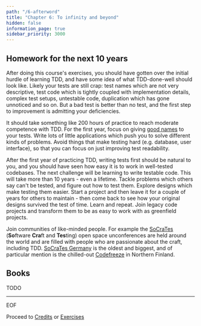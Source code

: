 ```yaml
---
path: "/6-afterword"
title: "Chapter 6: To infinity and beyond"
hidden: false
information_page: true
sidebar_priority: 3000
---
```


## Homework for the next 10 years

After doing this course's exercises, you should have gotten over the initial hurdle of learning TDD, and have some idea of what TDD-done-well should look like. Likely your tests are still crap: test names which are not very descriptive, test code which is tightly coupled with implementation details, complex test setups, untestable code, duplication which has gone unnoticed and so on. But a bad test is better than no test, and the first step to improvement is admitting your deficiencies.

It should take something like 200 hours of practice to reach moderate competence with TDD. For the first year, focus on giving [good names](/1-tdd#test-names-should-be-sentences) to your tests. Write lots of little applications which push you to solve different kinds of problems. Avoid things that make testing hard (e.g. database, user interface), so that you can focus on just improving test readability.

After the first year of practicing TDD, writing tests first should be natural to you, and you should have seen how easy it is to work in well-tested codebases. The next challenge will be learning to write testable code. This will take more than 10 years - even a lifetime. Tackle problems which others say can't be tested, and figure out how to test them. Explore designs which make testing them easier. Start a project and then leave it for a couple of years for others to maintain - then come back to see how your original designs survived the test of time. Learn and repeat. Join legacy code projects and transform them to be as easy to work with as greenfield projects.

Join communities of like-minded people. For example the [SoCraTes](https://www.socrates-conference.de/home#conferences) (**So**ftware **Cra**ft and **Tes**ting) open space unconferences are held around the world and are filled with people who are passionate about the craft, including TDD. [SoCraTes Germany](https://www.socrates-conference.de/) is the oldest and biggest, and of particular mention is the chilled-out [Codefreeze](https://codefreeze.fi/) in Northern Finland.


## Books

TODO

---

EOF

Proceed to [Credits](/credits) or [Exercises](/exercises)
